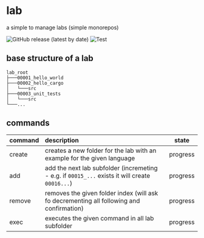 # lab

a simple to manage labs (simple monorepos)

![GitHub release (latest by date)](https://img.shields.io/github/v/release/naxmefy/lab)
![Test](https://github.com/naxmefy/lab/workflows/Test/badge.svg)

## base structure of a lab

```base
lab_root
├───00001_hello_world
├───00002_hello_cargo
│   └───src
├───00003_unit_tests
│   └───src
└───...
```

## commands

| command | description                                                                                     |  state   |
| :------ | :---------------------------------------------------------------------------------------------- | :------: |
| create  | creates a new folder for the lab with an example for the given language                         | progress |
| add     | add the next lab subfolder (incremeting - e.g. if `00015_...` exists it will create `00016...`) | progress |
| remove  | removes the given folder index (will ask fo decrementing all following and confirmation)        | progress |
| exec    | executes the given command in all lab subfolder                                                 | progress |
